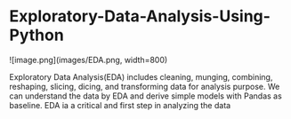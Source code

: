 # Exploratory-Data-Analysis-Using-Python
![image.png](images/EDA.png, width=800)

Exploratory Data Analysis(EDA)  includes cleaning, munging, combining, reshaping, slicing, dicing, and transforming data for analysis purpose. We can understand the data by EDA and derive simple models with Pandas as baseline. EDA ia a critical and first step in analyzing the data
